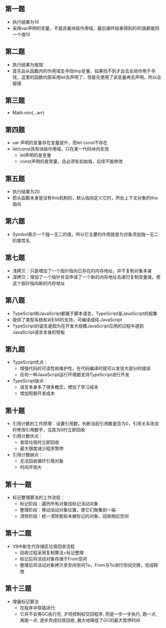 ## 第一题
- 执行结果为10
- 采用var声明的变量，不是具备块级作用域，最后循环结束得到的i的值都是同一个值10

## 第二题
- 执行结果为报错
- 首先会从函数内的作用域去寻找tmp变量，如果找不到才会去全局作用于寻找，这里的函数内部采用let去声明了，但是先使用了该变量再去声明，所以会报错

## 第三题
- Math.min(...arr)

## 第四题
- var 声明的变量存在变量提升，而let const不存在
- let/const具有块级作用域，只在某一代码块内生效
    - let声明的是变量
    - const声明的是常量，且必须有初始值，后续不能修改

## 第五题
- 执行结果为20
- 箭头函数本身是没有this机制的，默认指向定义它时，所处上下文对象的this指向

## 第六题
- Symbol表示一个独一无二的值，所以它主要的作用就是为对象添加独一无二的属性名

## 第七题
- 浅拷贝：只是增加了一个指针指向已存在的内存地址，并不复制对象本身
- 深拷贝：增加了一个指针并且申请了一个新的内存地址去递归复制变量值，使这个指针指向新的内存地址

## 第八题
- TypeScript和JavaScript都属于脚本语言，TypeScript是JavaScript的超集
- 提供了类型系统和对ES6的支持，可编译成纯 JavaScript
- TypeScript的诞生是因为在开发大规模JavaScript应用的过程中遇到JavaScript语言本身的短板

## 第九题
- TypeScript优点：
    - 增强代码的可读性和维护性，在代码编译时就可以发现大部分的错误
    - 任何一种JavaScript运行环境都支持TypeScript进行开发
- TypeScript缺点：
    - 语言本身多了很多概念，增加了学习成本
    - 增加短期开发成本

## 第十题
- 引用计数的工作原理：设置引用数，判断当前引用数是否为0，引用关系改变时修改引用数字，当其为0时立即回收
- 引用计数优点：
    - 发现垃圾时立即回收
    - 最大限度减少程序暂停
- 引用计数缺点：
    - 无法回收循环引用对象
    - 时间开销大

## 第十一题
- 标记整理算法的工作流程：
    - 标记阶段：遍历所有对象找标记活动对象
    - 整理阶段：移动活动对象位置，使它们聚集到一端
    - 清除阶段：统一清除那些未被标记的对象，回收相应空间

## 第十二题
- V8中新生代存储区垃圾回收流程
    - 回收过程采用复制算法+标记整理
    - 标记后将活动对象存储于From空间
    - 整理后将活动对象拷贝至空闲空间To，From与To进行空间交换，完成释放

## 第十三题
- 增量标记算法
    - 在程序中穿插进行;
    - 它并不会等GC执行完, 才将控制权交回程序, 而是一步一步执行, 跑一点, 再跑一点, 逐步完成垃圾回收, 极大地降低了GC的最大暂停时间

    